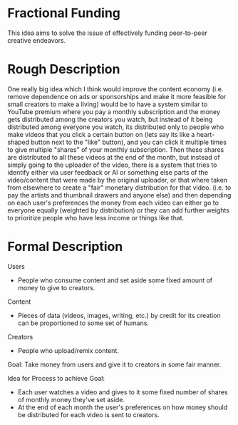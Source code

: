 # Fractional Funding

This idea aims to solve the issue of effectively funding peer-to-peer creative endeavors.

# Rough Description

One really big idea which I think would improve the content economy (i.e. remove dependence on ads or sponsorships and make it more feasible for small creators to make a living) would be to have a system similar to YouTube premium where you pay a monthly subscription and the money gets distributed among the creators you watch, but instead of it being distributed among everyone you watch, its distributed only to people who make videos that you click a certain button on (lets say its like a heart-shaped button next to the "like" button), and you can click it multiple times to give multiple "shares" of your monthly subscription.
Then these shares are distributed to all these videos at the end of the month, but instead of simply going to the uploader of the video, there is a system that tries to identify either via user feedback or AI or something else parts of the video/content that were made by the original uploader, or that where taken from elsewhere to create a "fair" monetary distribution for that video. (i.e. to pay the artists and thumbnail drawers and anyone else)
and then depending on each user's preferences the money from each video can either go to everyone equally (weighted by distribution) or they can add further weights to prioritize people who have less income or things like that. 

# Formal Description

Users
 - People who consume content and set aside some fixed amount of money to give to creators.

Content
 - Pieces of data (videos, images, writing, etc.) by credit for its creation can be proportioned to some set of humans.

Creators
 - People who upload/remix content.

Goal: Take money from users and give it to creators in some fair manner.

Idea for Process to achieve Goal:
 - Each user watches a video and gives to it some fixed number of shares of monthly money they've set aside.
 - At the end of each month the user's preferences on how money should be distributed for each video is sent to creators.